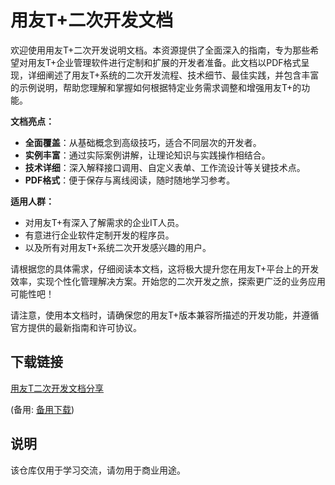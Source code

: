 # 用友T+二次开发文档

欢迎使用用友T+二次开发说明文档。本资源提供了全面深入的指南，专为那些希望对用友T+企业管理软件进行定制和扩展的开发者准备。此文档以PDF格式呈现，详细阐述了用友T+系统的二次开发流程、技术细节、最佳实践，并包含丰富的示例说明，帮助您理解和掌握如何根据特定业务需求调整和增强用友T+的功能。

**文档亮点：**
- **全面覆盖**：从基础概念到高级技巧，适合不同层次的开发者。
- **实例丰富**：通过实际案例讲解，让理论知识与实践操作相结合。
- **技术详细**：深入解释接口调用、自定义表单、工作流设计等关键技术点。
- **PDF格式**：便于保存与离线阅读，随时随地学习参考。

**适用人群：**
- 对用友T+有深入了解需求的企业IT人员。
- 有意进行企业软件定制开发的程序员。
- 以及所有对用友T+系统二次开发感兴趣的用户。

请根据您的具体需求，仔细阅读本文档，这将极大提升您在用友T+平台上的开发效率，实现个性化管理解决方案。开始您的二次开发之旅，探索更广泛的业务应用可能性吧！

请注意，使用本文档时，请确保您的用友T+版本兼容所描述的开发功能，并遵循官方提供的最新指南和许可协议。

## 下载链接
[用友T二次开发文档分享](https://pan.quark.cn/s/e95ff395a4af) 

(备用: [备用下载](https://pan.baidu.com/s/1EiaprN-aZQyBsJEClj70Gg?pwd=1234))

## 说明

该仓库仅用于学习交流，请勿用于商业用途。
